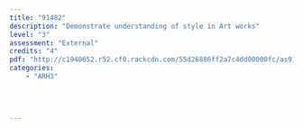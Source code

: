 ```yaml
---
title: "91482"
description: "Demonstrate understanding of style in Art works"
level: "3"
assessment: "External"
credits: "4"
pdf: "http://c1940652.r52.cf0.rackcdn.com/55d26886ff2a7c4dd00000fc/as91482.pdf"
categories:
    - "ARH3"
    
    
    
    
---
```

